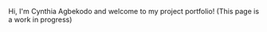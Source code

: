 Hi, I'm Cynthia Agbekodo and welcome to my project portfolio! 
(This page is a work in progress)

<!---
cynthiaagbekodo/cynthiaagbekodo is a ✨ special ✨ repository because its `README.md` (this file) appears on your GitHub profile.
You can click the Preview link to take a look at your changes.
--->
